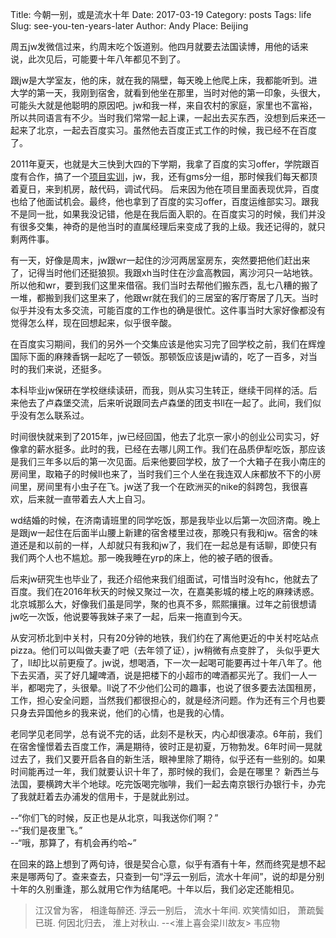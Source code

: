 Title: 今朝一别，或是流水十年
Date: 2017-03-19
Category: posts
Tags: life
Slug: see-you-ten-years-later
Author: Andy
Place: Beijing

周五jw发微信过来，约周末吃个饭道别。他四月就要去法国读博，用他的话来说，此次见后，可能要十年八年都见不到了。

跟jw是大学室友，他的床，就在我的隔壁，每天晚上他爬上床，我都能听到。进大学的第一天，我刚到宿舍，就看到他坐在那里，当时对他的第一印象，头很大，可能头大就是他聪明的原因吧。jw和我一样，来自农村的家庭，家里也不富裕，所以共同语言有不少。当时我们常常一起上课，一起出去买东西，没想到后来还一起来了北京，一起去百度实习。虽然他去百度正式工作的时候，我已经不在百度了。

2011年夏天，也就是大三快到大四的下学期，我拿了百度的实习offer，学院跟百度有合作，搞了一个[项目实训](https://github.com/gmsh/dnscache)，jw，我，还有gms分一组，那时候我们每天都顶着夏日，来到机房，敲代码，调试代码。 后来因为他在项目里面表现优异，百度也给了他面试机会。最终，他也拿到了百度的实习offer，百度运维部实习。跟我不是同一批，如果我没记错，他是在我后面入职的。在百度实习的时候，我们并没有很多交集，神奇的是他当时的直属经理后来变成了我的上级。我还记得的，就只剩两件事。

有一天，好像是周末，jw跟wr一起住的沙河两居室房东，突然要把他们赶出来了，记得当时他们还挺狼狈。我跟xh当时住在沙盒高教园，离沙河只一站地铁。所以他和wr，要到我们这里来借宿。我们当时去帮他们搬东西，乱七八糟的搬了一堆，都搬到我们这里来了，他跟wr就在我们的三居室的客厅寄居了几天。当时似乎并没有太多交流，可能百度的工作也的确是很忙。这件事当时大家好像都没有觉得怎么样，现在回想起来，似乎很辛酸。

在百度实习期间，我们的另外一个交集应该是他实习完了回学校之前，我们在辉煌国际下面的麻辣香锅一起吃了一顿饭。那顿饭应该是jw请的，吃了一百多，对当时的我们来说，还挺多。

本科毕业jw保研在学校继续读研，而我，则从实习生转正，继续干同样的活。后来他去了卢森堡交流，后来听说跟同去卢森堡的团支书ll在一起了。此间，我们似乎没有怎么联系过。

时间很快就来到了2015年，jw已经回国，他去了北京一家小的创业公司实习，好像拿的薪水挺多。此时的我，已经在去哪儿网工作。我们在品质伊犁吃饭，那应该是我们三年多以后的第一次见面。后来他要回学校，放了一个大箱子在我小南庄的房间里，取箱子的时候ll也来了，当时我们三个人坐在我连双人床都放不下的小房间里，房间里有小虫子在飞。jw送了我一个在欧洲买的nike的斜跨包，我很喜欢，后来就一直带着去人大上自习。

wd结婚的时候，在济南请班里的同学吃饭，那是我毕业以后第一次回济南。晚上是跟jw一起住在后面半山腰上新建的宿舍楼里过夜，那晚只有我和jw。宿舍的味道还是和以前的一样，人却就只有我和jw了，我们在一起总是有话聊，即使只有我们两个人也不尴尬。那一晚我睡在yrp的床上，他的被子晒的很香。

后来jw研究生也毕业了，我还介绍他来我们组面试，可惜当时没有hc，他就去了百度。我们在2016年秋天的时候又聚过一次，在嘉美影城的楼上吃的麻辣诱惑。北京城那么大，好像我们虽是同学，聚的也真不多，熙熙攘攘。过年之前很想请jw吃一次饭，他说要等我妹子来了一起，后来一拖直到今天。

从安河桥北到中关村，只有20分钟的地铁，我们约在了离他更近的中关村吃站点pizza。他们可以叫做夫妻了吧（去年领了证），jw稍微有点变胖了，
头似乎更大了，ll却比以前更瘦了。jw说，想喝酒，下一次一起喝可能要再过十年八年了。他下去买酒，买了好几罐啤酒，说是把楼下的小超市的啤酒都买光了。我们一人一半，都喝完了，头很晕。ll说了不少他们公司的趣事，也说了很多要去法国租房，工作，担心安全问题，当然我们都很担心的，就是经济问题。作为还有三个月也要只身去异国他乡的我来说，他们的心情，也是我的心情。

老同学见老同学，总有说不完的话，此刻不是秋天，内心却很凄凉。6年前，我们在宿舍憧憬着去百度工作，满是期待，彼时正是初夏，万物勃发。6年时间一晃就过去了，我们又要开启各自的新生活，眼神里除了期待，似乎还有一些别的。如果时间能再过一年，我们就要认识十年了，那时候的我们，会是在哪里？ 新西兰与法国，要横跨大半个地球。吃完饭喝完咖啡，我们一起去南京银行办银行卡，办完了我就赶着去办浦发的信用卡，于是就此别过。

--“你们飞的时候，反正也是从北京，叫我送你们啊？”  
--“我们是夜里飞。”  
--“哦，那算了，有机会再约哈~”

在回来的路上想到了两句诗，很是契合心意，似乎有酒有十年，然而终究是想不起来是哪两句了。查来查去，只查到一句“浮云一别后，流水十年间”，说的却是分别十年的久别重逢，那么就用它作为结尾吧。十年以后，我们必定还能相见。
<blockquote class="center-block">
江汉曾为客，
相逢每醉还.  
浮云一别后，
流水十年间.  
欢笑情如旧，
萧疏鬓已斑.  
何因北归去，
淮上对秋山.  
  --<淮上喜会梁川故友> 韦应物
</blockquote>



